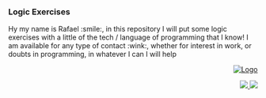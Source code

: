 
<h3>Logic Exercises</h3>
<div>
   <p>
   Hy my name is Rafael :smile:, in this repository I will put some logic exercises with a little of the tech / language of programming that I know!
   I am available for any type of contact :wink:, whether for interest in work, or doubts in programming, in whatever I can I will help
   </p>
</div>
<div>

</div>   
<div>
   <p align="right">
      <a href="https://www.codewars.com/users/b4tut4/">
         <img src="https://www.codewars.com/users/b4tut4/badges/large" alt="Logo" />
      </a>
   </p>
   <p align="right">
      <a href="mailto:balmantrafael@gmail.com" alt="Gmail">
         <img src="https://img.shields.io/badge/gmail-%23D14836.svg?&style=for-the-badge&logo=gmail&logoColor=white" />
      </a>
      <a href="https://br.linkedin.com/in/rafael-brandt-balmant-429461162" alt="Linkedin">
         <img src="https://img.shields.io/badge/linkedin-%230077B5.svg?&style=for-the-badge&logo=linkedin&logoColor=white"/>
      </a>
   </p> 
</div>

